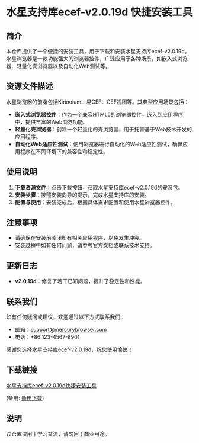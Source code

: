 # 水星支持库ecef-v2.0.19d 快捷安装工具

## 简介

本仓库提供了一个便捷的安装工具，用于下载和安装水星支持库ecef-v2.0.19d。水星浏览器是一款功能强大的浏览器控件，广泛应用于各种场景，如嵌入式浏览器、轻量化壳浏览器以及自动化Web测试等。

## 资源文件描述

水星浏览器的前身包括Kirinoium、易CEF、CEF视图等。其典型应用场景包括：

- **嵌入式浏览器控件**：作为一个兼容HTML5的浏览器控件，嵌入到应用程序中，提供丰富的Web浏览功能。
- **轻量化壳浏览器**：创建一个轻量化的壳浏览器，用于托管基于Web技术开发的应用程序。
- **自动化Web适应性测试**：使用浏览器进行自动化的Web适应性测试，确保应用程序在不同环境下的兼容性和稳定性。

## 使用说明

1. **下载资源文件**：点击下载按钮，获取水星支持库ecef-v2.0.19d的安装包。
2. **安装步骤**：按照安装向导的提示，完成水星支持库的安装。
3. **配置与使用**：安装完成后，根据具体需求配置和使用水星浏览器控件。

## 注意事项

- 请确保在安装前关闭所有相关应用程序，以免发生冲突。
- 安装过程中如有任何问题，请参考官方文档或联系技术支持。

## 更新日志

- **v2.0.19d**：修复了若干已知问题，提升了稳定性和性能。

## 联系我们

如有任何疑问或建议，欢迎通过以下方式联系我们：

- 邮箱：support@mercurybrowser.com
- 电话：+86 123-4567-8901

感谢您选择水星支持库ecef-v2.0.19d，祝您使用愉快！

## 下载链接
[水星支持库ecef-v2.0.19d快捷安装工具](https://pan.quark.cn/s/4e2f2a29d062) 

(备用: [备用下载](https://pan.baidu.com/s/1v2v2CJwAvr1_4WY4MNeWvw?pwd=1234))

## 说明

该仓库仅用于学习交流，请勿用于商业用途。
